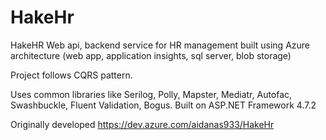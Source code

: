 # HakeHr

HakeHR Web api, backend service for HR management built using Azure architecture (web app, application insights, sql server, blob storage)

Project follows CQRS pattern.

Uses common libraries like Serilog, Polly, Mapster, Mediatr, Autofac, Swashbuckle, Fluent Validation, Bogus.
Built on ASP.NET Framework 4.7.2

Originally developed https://dev.azure.com/aidanas933/HakeHr
